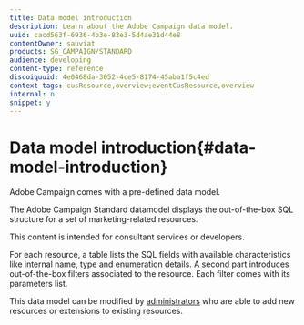 ```yaml
---
title: Data model introduction
description: Learn about the Adobe Campaign data model.
uuid: cacd563f-6936-4b3e-83e3-5d4ae31d44e8
contentOwner: sauviat
products: SG_CAMPAIGN/STANDARD
audience: developing
content-type: reference
discoiquuid: 4e0468da-3052-4ce5-8174-45aba1f5c4ed
context-tags: cusResource,overview;eventCusResource,overview
internal: n
snippet: y
---
```


# Data model introduction{#data-model-introduction}

Adobe Campaign comes with a pre-defined data model. 

The Adobe Campaign Standard datamodel displays the out-of-the-box SQL structure for a set of marketing-related resources.

This content is intended for consultant services or developers.

For each resource, a table lists the SQL fields with available characteristics like internal name, type and enumeration details. A second part introduces out-of-the-box filters associated to the resource. Each filter comes with its parameters list.

This data model can be modified by [administrators](../../administration/using/users-management.md#functional-administrators) who are able to add new resources or extensions to existing resources.
